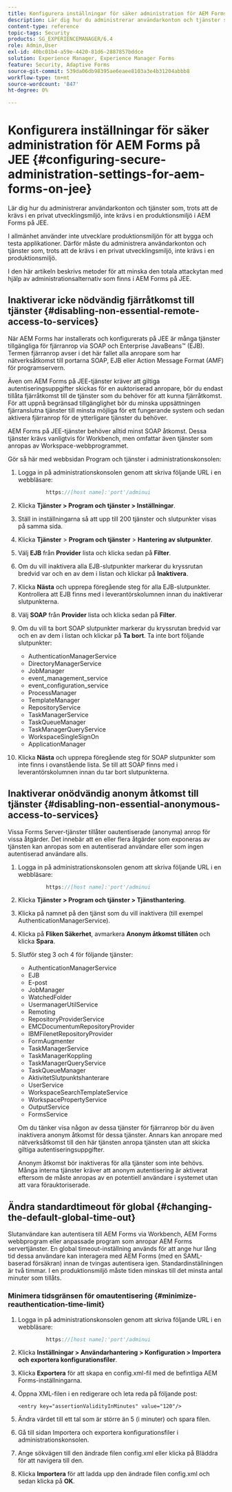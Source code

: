 ```yaml
---
title: Konfigurera inställningar för säker administration för AEM Forms på JEE
description: Lär dig hur du administrerar användarkonton och tjänster som, trots att de krävs i en privat utvecklingsmiljö, inte krävs i en produktionsmiljö i AEM Forms på JEE.
content-type: reference
topic-tags: Security
products: SG_EXPERIENCEMANAGER/6.4
role: Admin,User
exl-id: 40bc01b4-a59e-4420-81d6-2887857bddce
solution: Experience Manager, Experience Manager Forms
feature: Security, Adaptive Forms
source-git-commit: 539da06db98395ae6eaee8103a3e4b31204abbb8
workflow-type: tm+mt
source-wordcount: '847'
ht-degree: 0%

---
```


# Konfigurera inställningar för säker administration för AEM Forms på JEE {#configuring-secure-administration-settings-for-aem-forms-on-jee}

Lär dig hur du administrerar användarkonton och tjänster som, trots att de krävs i en privat utvecklingsmiljö, inte krävs i en produktionsmiljö i AEM Forms på JEE.

I allmänhet använder inte utvecklare produktionsmiljön för att bygga och testa applikationer. Därför måste du administrera användarkonton och tjänster som, trots att de krävs i en privat utvecklingsmiljö, inte krävs i en produktionsmiljö.

I den här artikeln beskrivs metoder för att minska den totala attackytan med hjälp av administrationsalternativ som finns i AEM Forms på JEE.

## Inaktiverar icke nödvändig fjärråtkomst till tjänster {#disabling-non-essential-remote-access-to-services}

När AEM Forms har installerats och konfigurerats på JEE är många tjänster tillgängliga för fjärranrop via SOAP och Enterprise JavaBeans™ (EJB). Termen fjärranrop avser i det här fallet alla anropare som har nätverksåtkomst till portarna SOAP, EJB eller Action Message Format (AMF) för programservern.

Även om AEM Forms på JEE-tjänster kräver att giltiga autentiseringsuppgifter skickas för en auktoriserad anropare, bör du endast tillåta fjärråtkomst till de tjänster som du behöver för att kunna fjärråtkomst. För att uppnå begränsad tillgänglighet bör du minska uppsättningen fjärranslutna tjänster till minsta möjliga för ett fungerande system och sedan aktivera fjärranrop för de ytterligare tjänster du behöver.

AEM Forms på JEE-tjänster behöver alltid minst SOAP åtkomst. Dessa tjänster krävs vanligtvis för Workbench, men omfattar även tjänster som anropas av Workspace-webbprogrammet.

Gör så här med webbsidan Program och tjänster i administrationskonsolen:

1. Logga in på administrationskonsolen genom att skriva följande URL i en webbläsare:

   ```java
            https://[host name]:'port'/adminui
   ```

1. Klicka **Tjänster > Program och tjänster > Inställningar**.
1. Ställ in inställningarna så att upp till 200 tjänster och slutpunkter visas på samma sida.
1. Klicka **Tjänster** > **Program och tjänster** > **Hantering av slutpunkter**.
1. Välj **EJB** från **Provider** lista och klicka sedan på **Filter**.
1. Om du vill inaktivera alla EJB-slutpunkter markerar du kryssrutan bredvid var och en av dem i listan och klickar på **Inaktivera**.
1. Klicka **Nästa** och upprepa föregående steg för alla EJB-slutpunkter. Kontrollera att EJB finns med i leverantörskolumnen innan du inaktiverar slutpunkterna.
1. Välj **SOAP** från **Provider** lista och klicka sedan på **Filter**.
1. Om du vill ta bort SOAP slutpunkter markerar du kryssrutan bredvid var och en av dem i listan och klickar på **Ta bort**. Ta inte bort följande slutpunkter:

   * AuthenticationManagerService
   * DirectoryManagerService
   * JobManager
   * event_management_service
   * event_configuration_service
   * ProcessManager
   * TemplateManager
   * RepositoryService
   * TaskManagerService
   * TaskQueueManager
   * TaskManagerQueryService
   * WorkspaceSingleSignOn
   * ApplicationManager

1. Klicka **Nästa** och upprepa föregående steg för SOAP slutpunkter som inte finns i ovanstående lista. Se till att SOAP finns med i leverantörskolumnen innan du tar bort slutpunkterna.

## Inaktiverar onödvändig anonym åtkomst till tjänster {#disabling-non-essential-anonymous-access-to-services}

Vissa Forms Server-tjänster tillåter oautentiserade (anonyma) anrop för vissa åtgärder. Det innebär att en eller flera åtgärder som exponeras av tjänsten kan anropas som en autentiserad användare eller som ingen autentiserad användare alls.

1. Logga in på administrationskonsolen genom att skriva följande URL i en webbläsare:

   ```java
            https://[host name]:'port'/adminui
   ```

1. Klicka **Tjänster > Program och tjänster > Tjänsthantering**.
1. Klicka på namnet på den tjänst som du vill inaktivera (till exempel AuthenticationManagerService).
1. Klicka på **Fliken Säkerhet**, avmarkera **Anonym åtkomst tillåten** och klicka **Spara**.
1. Slutför steg 3 och 4 för följande tjänster:

   * AuthenticationManagerService
   * EJB
   * E-post
   * JobManager
   * WatchedFolder
   * UsermanagerUtilService
   * Remoting
   * RepositoryProviderService
   * EMCDocumentumRepositoryProvider
   * IBMFilenetRepositoryProvider
   * FormAugmenter
   * TaskManagerService
   * TaskManagerKoppling
   * TaskManagerQueryService
   * TaskQueueManager
   * AktivitetSlutpunktshanterare
   * UserService
   * WorkspaceSearchTemplateService
   * WorkspacePropertyService
   * OutputService
   * FormsService

   Om du tänker visa någon av dessa tjänster för fjärranrop bör du även inaktivera anonym åtkomst för dessa tjänster. Annars kan anropare med nätverksåtkomst till den här tjänsten anropa tjänsten utan att skicka giltiga autentiseringsuppgifter.

   Anonym åtkomst bör inaktiveras för alla tjänster som inte behövs. Många interna tjänster kräver att anonym autentisering är aktiverat eftersom de måste anropas av en potentiell användare i systemet utan att vara förauktoriserade.

## Ändra standardtimeout för global {#changing-the-default-global-time-out}

Slutanvändare kan autentisera till AEM Forms via Workbench, AEM Forms webbprogram eller anpassade program som anropar AEM Forms servertjänster. En global timeout-inställning används för att ange hur lång tid dessa användare kan interagera med AEM Forms (med en SAML-baserad försäkran) innan de tvingas autentisera igen. Standardinställningen är två timmar. I en produktionsmiljö måste tiden minskas till det minsta antal minuter som tillåts.

### Minimera tidsgränsen för omautentisering {#minimize-reauthentication-time-limit}

1. Logga in på administrationskonsolen genom att skriva följande URL i en webbläsare:

   ```java
            https://[host name]:'port'/adminui
   ```

1. Klicka **Inställningar > Användarhantering > Konfiguration > Importera och exportera konfigurationsfiler**.
1. Klicka **Exportera** för att skapa en config.xml-fil med de befintliga AEM Forms-inställningarna.
1. Öppna XML-filen i en redigerare och leta reda på följande post:

   `<entry key="assertionValidityInMinutes" value="120"/>`

1. Ändra värdet till ett tal som är större än 5 (i minuter) och spara filen.
1. Gå till sidan Importera och exportera konfigurationsfiler i administrationskonsolen.
1. Ange sökvägen till den ändrade filen config.xml eller klicka på Bläddra för att navigera till den.
1. Klicka **Importera** för att ladda upp den ändrade filen config.xml och sedan klicka på **OK**.
